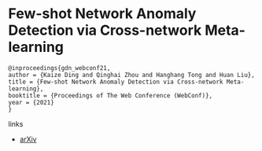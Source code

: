 # Few-shot Network Anomaly Detection via Cross-network Meta-learning

```
@inproceedings{gdn_webconf21,
author = {Kaize Ding and Qinghai Zhou and Hanghang Tong and Huan Liu},
title = {Few-shot Network Anomaly Detection via Cross-network Meta-learning},
booktitle = {Proceedings of The Web Conference (WebConf)},
year = {2021}
}
```

links
- [arXiv](https://arxiv.org/abs/2102.11165)